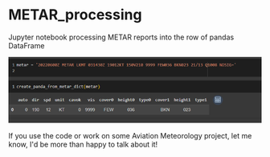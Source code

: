 # METAR_processing
Jupyter notebook processing METAR reports into the row of pandas DataFrame

![Sample output](https://github.com/Sladekd/METAR_processing/blob/main/Sample_output.PNG)

If you use the code or work on some Aviation Meteorology project, let me know, I'd be more than happy to talk about it!
